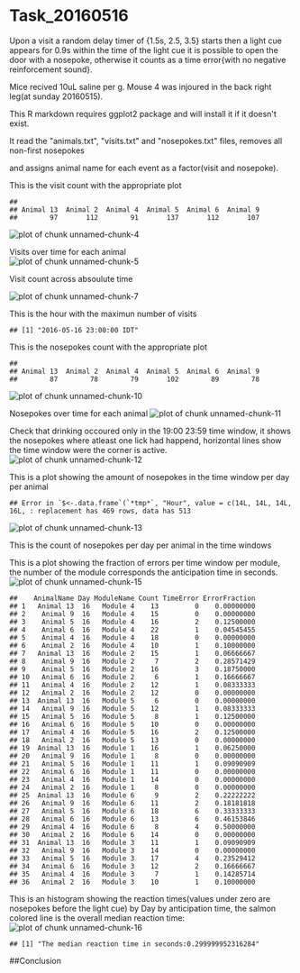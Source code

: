 Task_20160516
=======================

Upon a visit a random delay timer of {1.5s, 2.5, 3.5} starts then a light cue appears for 0.9s within the time of the light cue it is possible to open the door with a nosepoke, otherwise it counts as a time error{with no negative reinforcement sound}.

Mice recived 10uL saline per g.
Mouse 4 was injoured in the back right leg(at sunday 20160515).

This R markdown requires ggplot2 package and will install it if it doesn't exist.  


It read the "animals.txt", "visits.txt" and "nosepokes.txt" files, removes all non-first nosepokes    

and assigns animal name for each event as a factor(visit and nosepoke).  



This is the visit count with the appropriate plot  

```
## 
## Animal 13  Animal 2  Animal 4  Animal 5  Animal 6  Animal 9 
##        97       112        91       137       112       107
```

![plot of chunk unnamed-chunk-4](figure/unnamed-chunk-4-1.png)

Visits over time for each animal   
![plot of chunk unnamed-chunk-5](figure/unnamed-chunk-5-1.png)

Visit count across absoulute time  


![plot of chunk unnamed-chunk-7](figure/unnamed-chunk-7-1.png)



This is the hour with the maximun number of visits  

```
## [1] "2016-05-16 23:00:00 IDT"
```


This is the nosepokes count with the appropriate plot 

```
## 
## Animal 13  Animal 2  Animal 4  Animal 5  Animal 6  Animal 9 
##        87        78        79       102        89        78
```

![plot of chunk unnamed-chunk-10](figure/unnamed-chunk-10-1.png)


Nosepokes over time for each animal
![plot of chunk unnamed-chunk-11](figure/unnamed-chunk-11-1.png)

Check that drinking occoured only in the 19:00 23:59 time window, it shows the nosepokes where atleast one lick had happend, horizontal lines show the time window were the corner is active.
![plot of chunk unnamed-chunk-12](figure/unnamed-chunk-12-1.png)


This is a plot showing the amount of nosepokes in the time window per day per animal  

```
## Error in `$<-.data.frame`(`*tmp*`, "Hour", value = c(14L, 14L, 14L, 16L, : replacement has 469 rows, data has 513
```

![plot of chunk unnamed-chunk-13](figure/unnamed-chunk-13-1.png)

This is the count of nosepokes per day per animal in the time windows


This is a plot showing the fraction of errors per time window per module,
the number of the module corresponds the anticipation time in seconds.
![plot of chunk unnamed-chunk-15](figure/unnamed-chunk-15-1.png)

```
##    AnimalName Day ModuleName Count TimeError ErrorFraction
## 1   Animal 13  16   Module 4    13         0    0.00000000
## 2    Animal 9  16   Module 4    15         0    0.00000000
## 3    Animal 5  16   Module 4    16         2    0.12500000
## 4    Animal 6  16   Module 4    22         1    0.04545455
## 5    Animal 4  16   Module 4    18         0    0.00000000
## 6    Animal 2  16   Module 4    10         1    0.10000000
## 7   Animal 13  16   Module 2    15         1    0.06666667
## 8    Animal 9  16   Module 2     7         2    0.28571429
## 9    Animal 5  16   Module 2    16         3    0.18750000
## 10   Animal 6  16   Module 2     6         1    0.16666667
## 11   Animal 4  16   Module 2    12         1    0.08333333
## 12   Animal 2  16   Module 2    12         0    0.00000000
## 13  Animal 13  16   Module 5     6         0    0.00000000
## 14   Animal 9  16   Module 5    12         1    0.08333333
## 15   Animal 5  16   Module 5     8         1    0.12500000
## 16   Animal 6  16   Module 5    10         0    0.00000000
## 17   Animal 4  16   Module 5    16         2    0.12500000
## 18   Animal 2  16   Module 5    13         0    0.00000000
## 19  Animal 13  16   Module 1    16         1    0.06250000
## 20   Animal 9  16   Module 1     8         0    0.00000000
## 21   Animal 5  16   Module 1    11         1    0.09090909
## 22   Animal 6  16   Module 1    11         0    0.00000000
## 23   Animal 4  16   Module 1    14         0    0.00000000
## 24   Animal 2  16   Module 1     8         0    0.00000000
## 25  Animal 13  16   Module 6     9         2    0.22222222
## 26   Animal 9  16   Module 6    11         2    0.18181818
## 27   Animal 5  16   Module 6    18         6    0.33333333
## 28   Animal 6  16   Module 6    13         6    0.46153846
## 29   Animal 4  16   Module 6     8         4    0.50000000
## 30   Animal 2  16   Module 6    14         0    0.00000000
## 31  Animal 13  16   Module 3    11         1    0.09090909
## 32   Animal 9  16   Module 3    14         0    0.00000000
## 33   Animal 5  16   Module 3    17         4    0.23529412
## 34   Animal 6  16   Module 3    12         2    0.16666667
## 35   Animal 4  16   Module 3     7         1    0.14285714
## 36   Animal 2  16   Module 3    10         1    0.10000000
```

This is an histogram showing the reaction times(values under zero are nosepokes before the light cue) by Day by anticipation time, the salmon colored line is the overall median reaction time:
![plot of chunk unnamed-chunk-16](figure/unnamed-chunk-16-1.png)

```
## [1] "The median reaction time in seconds:0.299999952316284"
```





##Conclusion  
